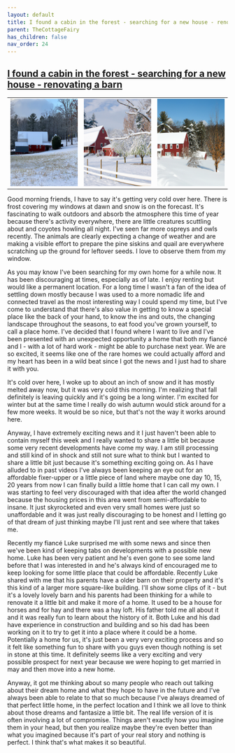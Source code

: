 ```yaml
---
layout: default
title: I found a cabin in the forest - searching for a new house - renovating a barn
parent: TheCottageFairy
has_children: false
nav_order: 24
---
```


## [I found a cabin in the forest - searching for a new house - renovating a barn](https://www.youtube.com/watch?v=DUAmuCYTQjk)

<div>
<table align="center">
	<tr>
		<td align="center">
			<img src="../../posters/I_found_a_cabin_in_the_forest_-_searching_for_a_new_house_-_renovating_a_barn-[DUAmuCYTQjk]/generated_00.png" height="200" width="200"/>
		</td>
		<td align="center">
			<img src="../../posters/I_found_a_cabin_in_the_forest_-_searching_for_a_new_house_-_renovating_a_barn-[DUAmuCYTQjk]/generated_01.png" height="200" width="200"/>
		</td>
		<td align="center">
			<img src="../../posters/I_found_a_cabin_in_the_forest_-_searching_for_a_new_house_-_renovating_a_barn-[DUAmuCYTQjk]/generated_02.png" height="200" width="200"/>
		</td>
	</tr>
</table>
</div>

Good morning friends, I have to say it's getting very cold over here. There is frost covering my windows at dawn and snow is on the forecast. It's fascinating to walk outdoors and absorb the atmosphere this time of year because there's activity everywhere, there are little creatures scuttling about and coyotes howling all night. I've seen far more ospreys and owls recently. The animals are clearly expecting a change of weather and are making a visible effort to prepare the pine siskins and quail are everywhere scratching up the ground for leftover seeds. I love to observe them from my window.

As you may know I've been searching for my own home for a while now. It has been discouraging at times, especially as of late. I enjoy renting but would like a permanent location. For a long time I wasn't a fan of the idea of settling down mostly because I was used to a more nomadic life and connected travel as the most interesting way I could spend my time, but I've come to understand that there's also value in getting to know a special place like the back of your hand, to know the ins and outs, the changing landscape throughout the seasons, to eat food you've grown yourself, to call a place home. I've decided that I found where I want to live and I've been presented with an unexpected opportunity a home that both my fiancé and I - with a lot of hard work - might be able to purchase next year. We are so excited, it seems like one of the rare homes we could actually afford and my heart has been in a wild beat since I got the news and I just had to share it with you.

It's cold over here, I woke up to about an inch of snow and it has mostly melted away now, but it was very cold this morning. I'm realizing that fall definitely is leaving quickly and it's going be a long winter. I'm excited for winter but at the same time I really do wish autumn would stick around for a few more weeks. It would be so nice, but that's not the way it works around here.

Anyway, I have extremely exciting news and it I just haven't been able to contain myself this week and I really wanted to share a little bit because some very recent developments have come my way. I am still processing and still kind of in shock and still not sure what to think but I wanted to share a little bit just because it's something exciting going on. As I have alluded to in past videos I've always been keeping an eye out for an affordable fixer-upper or a little piece of land where maybe one day 10, 15, 20 years from now I can finally build a little home that I can call my own. I was starting to feel very discouraged with that idea after the world changed because the housing prices in this area went from semi-affordable to insane. It just skyrocketed and even very small homes were just so unaffordable and it was just really discouraging to be honest and I letting go of that dream of just thinking maybe I'll just rent and see where that takes me.

Recently my fiancé Luke surprised me with some news and since then we've been kind of keeping tabs on developments with a possible new home. Luke has been very patient and he's even gone to see some land before that I was interested in and he's always kind of encouraged me to keep looking for some little place that could be affordable. Recently Luke shared with me that his parents have a older barn on their property and it's this kind of a larger more square-like building. I'll show some clips of it - but it's a lovely lovely barn and his parents had been thinking for a while to renovate it a little bit and make it more of a home. It used to be a house for horses and for hay and there was a hay loft. His father told me all about it and it was really fun to learn about the history of it. Both Luke and his dad have experience in construction and building and so his dad has been working on it to try to get it into a place where it could be a home. Potentially a home for us, it's just been a very very exciting process and so it felt like something fun to share with you guys even though nothing is set in stone at this time. It definitely seems like a very exciting and very possible prospect for next year because we were hoping to get married in may and then move into a new home.

Anyway, it got me thinking about so many people who reach out talking about their dream home and what they hope to have in the future and I've always been able to relate to that so much because I've always dreamed of that perfect little home, in the perfect location and I think we all love to think about those dreams and fantasize a little bit. The real life version of it is often involving a lot of compromise. Things aren't exactly how you imagine them in your head, but then you realize maybe they're even better than what you imagined because it's part of your real story and nothing is perfect. I think that's what makes it so beautiful.